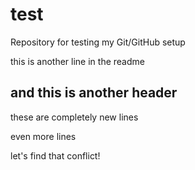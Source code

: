 # test

Repository for testing my Git/GitHub setup

this is another line in the readme

## and this is another header

these are completely new lines

even more lines

let's find that conflict!
